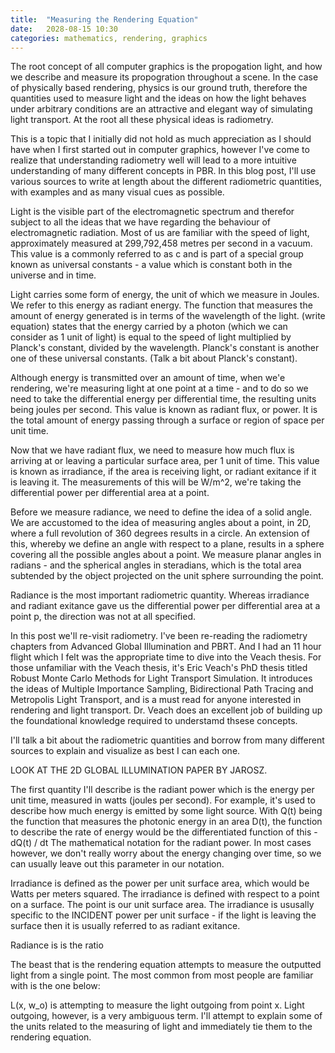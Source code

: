 ```yaml
---
title:  "Measuring the Rendering Equation"
date:   2028-08-15 10:30
categories: mathematics, rendering, graphics
---
```

The root concept of all computer graphics is the propogation light, and how we describe and measure its propogration throughout a scene. In the case of physically based rendering, physics is our ground truth, therefore the quantities used to measure light and the ideas on how the light behaves under arbitrary conditions are an attractive and elegant way of simulating light transport. At the root all these physical ideas is radiometry.

This is a topic that I initially did not hold as much appreciation as I should have when I first started out in computer graphics, however I've come to realize that understanding radiometry well will lead to a more intuitive understanding of many different concepts in PBR. In this blog post, I'll use various sources to write at length about the different radiometric quantities, with examples and as many visual cues as possible.

Light is the visible part of the electromagnetic spectrum and therefor subject to all the ideas that we have regarding the behaviour of electromagnetic radiation. Most of us are familiar with the speed of light, approximately measured at 299,792,458 metres per second in a vacuum. This value is a commonly referred to as c and is part of a special group known as universal constants - a value which is constant both in the universe and in time. 

Light carries some form of energy, the unit of which we measure in Joules. We refer to this energy as radiant energy. The function that measures the amount of energy generated is in terms of the wavelength of the light. (write equation) states that the energy carried by a photon (which we can consider as 1 unit of light) is equal to the speed of light multiplied by Planck's constant, divided by the wavelength. Planck's constant is another one of these universal constants. (Talk a bit about Planck's constant).

Although energy is transmitted over an amount of time, when we'e rendering, we're measuring light at one point at a time - and to do so we need to take the differential energy per differential time, the resulting units being joules per second. This value is known as radiant flux, or power. It is the total amount of energy passing through a surface or region of space per unit time.

Now that we have radiant flux, we need to measure how much flux is arriving at or leaving a particular surface area, per 1 unit of time. This value is known as irradiance, if the area is receiving light, or radiant exitance if it is leaving it. The measurements of this will be W/m^2, we're taking the differential power per differential area at a point.

Before we measure radiance, we need to define the idea of a solid angle. We are accustomed to the idea of measuring angles about a point, in 2D, where a full revolution of 360 degrees results in a circle. An extension of this, whereby we define an angle with respect to a plane, results in a sphere covering all the possible angles about a point. We measure planar angles in radians - and the spherical angles in steradians, which is the total area subtended by the object projected on the unit sphere surrounding the point.

Radiance is the most important radiometric quantity. Whereas irradiance and radiant exitance gave us the differential power per differential area at a point p, the direction was not at all specified.

In this post we'll re-visit radiometry. I've been re-reading the radiometry chapters from Advanced Global Illumination and PBRT. And I had an 11 hour flight which I felt was the appropriate time to dive into the Veach thesis. For those unfamiliar with the Veach thesis, it's Eric Veach's PhD thesis titled Robust Monte Carlo Methods for Light Transport Simulation. It introduces the ideas of Multiple Importance Sampling, Bidirectional Path Tracing and Metropolis Light Transport, and is a must read for anyone interested in rendering and light transport. Dr. Veach does an excellent job of building up the foundational knowledge required to understamd thsese concepts.

I'll talk a bit about the radiometric quantities and borrow from many different sources to explain and visualize as best I can each one.

LOOK AT THE 2D GLOBAL ILLUMINATION PAPER BY JAROSZ.



The first quantity I'll describe is the radiant power which is the energy per unit time, measured in watts (joules per second). For example, it's used to describe how much energy is emitted by some light source. With Q(t) being the function that measures the photonic energy in an area D(t), the function to describe the rate of energy would be the differentiated function of this - dQ(t) / dt  The mathematical notation for the radiant power. In most cases however, we don't really worry about the energy changing over time, so we can usually leave out this parameter in our notation.

Irradiance is defined as the power per unit surface area, which would be Watts per meters squared. The irradiance is defined with respect to a point on a surface. The point is our unit surface area. The irradiance is ususally specific to the INCIDENT power per unit surface - if the light is leaving the surface then it is usually referred to as radiant exitance.

Radiance is is the ratio 



The beast that is the rendering equation attempts to measure the outputted light from a single point. The most common from most people are familiar with is the one below:

L(x, w_o) is attempting to measure the light outgoing from point x. Light outgoing, however, is a very ambiguous term. I'll attempt to explain some of the units related to the measuring of light and immediately tie them to the rendering equation.

